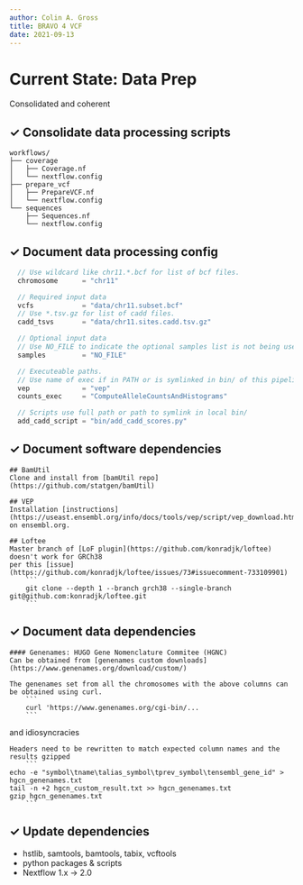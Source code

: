 ```yaml
---
author: Colin A. Gross
title: BRAVO 4 VCF
date: 2021-09-13
---
```


# Current State: Data Prep
Consolidated and coherent

## ✓ Consolidate data processing scripts

```
workflows/
├── coverage
│   ├── Coverage.nf
│   └── nextflow.config
├── prepare_vcf
│   ├── PrepareVCF.nf
│   └── nextflow.config
└── sequences
    ├── Sequences.nf
    └── nextflow.config
```

## ✓ Document data processing config
```groovy
  // Use wildcard like chr11.*.bcf for list of bcf files.
  chromosome      = "chr11"

  // Required input data
  vcfs            = "data/chr11.subset.bcf"
  // Use *.tsv.gz for list of cadd files.
  cadd_tsvs       = "data/chr11.sites.cadd.tsv.gz"

  // Optional input data
  // Use NO_FILE to indicate the optional samples list is not being used.
  samples         = "NO_FILE"

  // Executeable paths.
  // Use name of exec if in PATH or is symlinked in bin/ of this pipeline
  vep             = "vep"
  counts_exec     = "ComputeAlleleCountsAndHistograms"

  // Scripts use full path or path to symlink in local bin/
  add_cadd_script = "bin/add_cadd_scores.py"
```
## ✓ Document software dependencies

```
## BamUtil
Clone and install from [bamUtil repo](https://github.com/statgen/bamUtil)

## VEP
Installation [instructions](https://useast.ensembl.org/info/docs/tools/vep/script/vep_download.html) on ensembl.org.

## Loftee
Master branch of [LoF plugin](https://github.com/konradjk/loftee) doesn't work for GRCh38
per this [issue](https://github.com/konradjk/loftee/issues/73#issuecomment-733109901)
    ```
    git clone --depth 1 --branch grch38 --single-branch git@github.com:konradjk/loftee.git
    ```
```

## ✓ Document data dependencies

```
#### Genenames: HUGO Gene Nomenclature Commitee (HGNC)
Can be obtained from [genenames custom downloads](https://www.genenames.org/download/custom/)
 
The genenames set from all the chromosomes with the above columns can be obtained using curl.
    ```
    curl 'https://www.genenames.org/cgi-bin/...
    ```
```

and idiosyncracies 
```
Headers need to be rewritten to match expected column names and the results gzipped
    ```
echo -e "symbol\tname\talias_symbol\tprev_symbol\tensembl_gene_id" > hgcn_genenames.txt
tail -n +2 hgcn_custom_result.txt >> hgcn_genenames.txt
gzip hgcn_genenames.txt
    ```
```

## ✓ Update dependencies 
- hstlib, samtools, bamtools, tabix, vcftools
- python packages & scripts
- Nextflow 1.x -> 2.0

